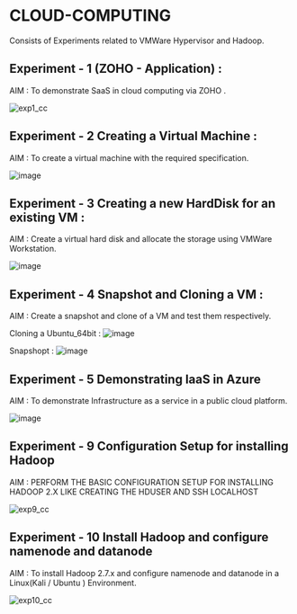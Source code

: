 # CLOUD-COMPUTING
Consists of Experiments related to VMWare Hypervisor and Hadoop. 

## Experiment - 1 (ZOHO - Application) : </br>
AIM : To demonstrate SaaS in cloud computing via ZOHO . </br>

![exp1_cc](https://user-images.githubusercontent.com/113246116/218370517-06506b21-c340-4c88-bf94-c5260a0da65d.png)

## Experiment - 2 Creating a Virtual Machine : </br>
AIM : To create a virtual machine with the required specification. </br>

![image](https://user-images.githubusercontent.com/113246116/218371720-f94a1eb4-4471-4588-9043-dda4a27459c3.png)

## Experiment - 3 Creating a new HardDisk for an existing VM : </br>
AIM : Create a virtual hard disk and allocate the storage using VMWare Workstation. </br>

![image](https://user-images.githubusercontent.com/113246116/218372153-5c388011-b788-4553-9296-85975deb42ed.png)

## Experiment - 4 Snapshot and Cloning a VM : </br>
AIM : Create a snapshot and clone of a VM and test them respectively. </br>

Cloning a Ubuntu_64bit : 
![image](https://user-images.githubusercontent.com/113246116/218372688-b087aabf-5d46-4363-a76f-98b13e50cdc2.png)

Snapshopt : 
![image](https://user-images.githubusercontent.com/113246116/218373479-2341436a-9e66-495c-9fc1-2485bf890fab.png)

## Experiment - 5 Demonstrating IaaS in Azure </br>
AIM : To demonstrate Infrastructure as a service in a public cloud platform. </br> 

![image](https://user-images.githubusercontent.com/113246116/218553853-4588df4d-dd83-4519-98bd-e9eb1a908407.png)


## Experiment - 9 Configuration Setup for installing Hadoop </br>
AIM : PERFORM THE BASIC CONFIGURATION SETUP FOR INSTALLING HADOOP 2.X LIKE CREATING THE HDUSER AND SSH LOCALHOST </br>

![exp9_cc](https://user-images.githubusercontent.com/113246116/218547108-3c37f473-9e31-4bf3-9adb-a936057d27b0.png)

## Experiment - 10 Install Hadoop and configure namenode and datanode </br>
AIM : To install Hadoop 2.7.x and configure namenode and datanode in a Linux(Kali / Ubuntu ) Environment. </br>

![exp10_cc](https://user-images.githubusercontent.com/113246116/218553493-71ac9833-4500-47dd-a00c-825f5d5ce56e.png)






